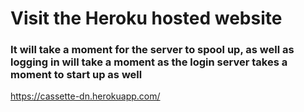 # Visit the Heroku hosted website
### It will take a moment for the server to spool up, as well as logging in will take a moment as the login server takes a moment to start up as well
https://cassette-dn.herokuapp.com/
